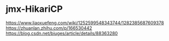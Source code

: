 # jmx-HikariCP
https://www.liaoxuefeng.com/wiki/1252599548343744/1282385687609378
https://zhuanlan.zhihu.com/p/166530442
https://blog.csdn.net/biuges/article/details/88363280
